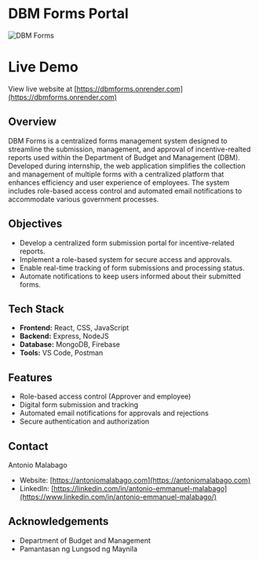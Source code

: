 # DBM Forms Portal

![DBM Forms](https://res.cloudinary.com/de86eimvq/image/upload/v1727172791/portfolio/Projects/dbmForms/images/dbm_1.png)

# Live Demo

View live website at [https://dbmforms.onrender.com](https://dbmforms.onrender.com)

## Overview

DBM Forms is a centralized forms management system designed to streamline the submission, management, and approval of incentive-realted reports used within the Department of Budget and Management (DBM). Developed during internship, the web application simplifies the collection and management of multiple forms with a centralized platform that enhances efficiency and user experience of employees. The system includes role-based access control and automated email notifications to accommodate various government processes.

## Objectives

- Develop a centralized form submission portal for incentive-related reports.
- Implement a role-based system for secure access and approvals.
- Enable real-time tracking of form submissions and processing status.
- Automate notifications to keep users informed about their submitted forms.

## Tech Stack

- **Frontend:** React, CSS, JavaScript
- **Backend:** Express, NodeJS
- **Database:** MongoDB, Firebase
- **Tools:** VS Code, Postman

## Features

- Role-based access control (Approver and employee)
- Digital form submission and tracking
- Automated email notifications for approvals and rejections
- Secure authentication and authorization

## Contact

Antonio Malabago  
- Website: [https://antoniomalabago.com](https://antoniomalabago.com)  
- LinkedIn: [https://linkedin.com/in/antonio-emmanuel-malabago](https://www.linkedin.com/in/antonio-emmanuel-malabago/)

## Acknowledgements

- Department of Budget and Management
- Pamantasan ng Lungsod ng Maynila

